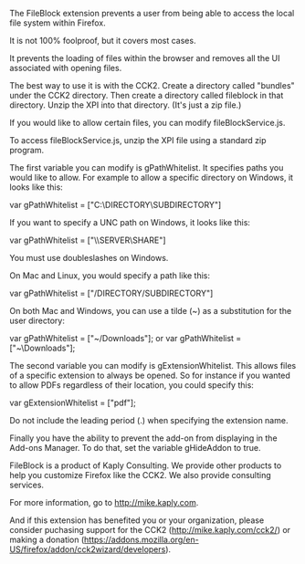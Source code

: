 The FileBlock extension prevents a user from being able to access the local
file system within Firefox.

It is not 100% foolproof, but it covers most cases.

It prevents the loading of files within the browser and removes all the UI
associated with opening files.

The best way to use it is with the CCK2. Create a directory called "bundles" under the CCK2
directory. Then create a directory called fileblock in that directory.
Unzip the XPI into that directory. (It's just a zip file.)

If you would like to allow certain files, you can modify fileBlockService.js.

To access fileBlockService.js, unzip the XPI file using a standard zip program.

The first variable you can modify is gPathWhitelist. It specifies paths you
would like to allow. For example to allow a specific directory on Windows, it looks
like this:

var gPathWhitelist =  ["C:\\DIRECTORY\\SUBDIRECTORY"]

If you want to specify a UNC path on Windows, it looks like this:

var gPathWhitelist =  ["\\\\SERVER\\SHARE"]

You must use doubleslashes on Windows.

On Mac and Linux, you would specify a path like this:

var gPathWhitelist =  ["/DIRECTORY/SUBDIRECTORY"]

On both Mac and Windows, you can use a tilde (~) as a substitution for the user directory:

var gPathWhitelist = ["~/Downloads"];
or
var gPathWhitelist = ["~\\Downloads"];


The second variable you can modify is gExtensionWhitelist. This allows files of a specific
extension to always be opened. So for instance if you wanted to allow PDFs regardless
of their location, you could specify this:

var gExtensionWhitelist = ["pdf"];

Do not include the leading period (.) when specifying the extension name.


Finally you have the ability to prevent the add-on from displaying in the Add-ons Manager.
To do that, set the variable gHideAddon to true.


FileBlock is a product of Kaply Consulting. We provide other products to help you
customize Firefox like the CCK2. We also provide consulting services.

For more information, go to http://mike.kaply.com.

And if this extension has benefited you or your organization, please consider 
puchasing support for the CCK2 (http://mike.kaply.com/cck2/) or making a donation
(https://addons.mozilla.org/en-US/firefox/addon/cck2wizard/developers).